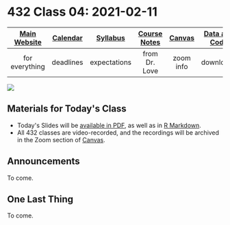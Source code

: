 # 432 Class 04: 2021-02-11

[Main Website](https://thomaselove.github.io/432/) | [Calendar](https://thomaselove.github.io/432/calendar.html) | [Syllabus](https://thomaselove.github.io/432-2021-syllabus/) | [Course Notes](https://thomaselove.github.io/432-notes/) | [Canvas](https://canvas.case.edu) | [Data and Code](https://github.com/THOMASELOVE/432-data) | [Sources](https://github.com/THOMASELOVE/432-2021/edit/master/references) | [Contact Us](https://thomaselove.github.io/432/contact.html)
:-----------: | :--------------: | :----------: | :---------: | :-------------: | :-----------: | :------------: | :-------------:
for everything | deadlines | expectations | from Dr. Love | zoom info | downloads | read/watch | need help?

![](https://github.com/THOMASELOVE/432-2021/blob/master/classes/class04/figures/alejo_tw.png)

## Materials for Today's Class

- Today's Slides will be [available in PDF](https://github.com/THOMASELOVE/432-2021/blob/master/classes/class01/432_2021_slides04.pdf), as well as in [R Markdown](https://github.com/THOMASELOVE/432-2021/blob/master/classes/class01/432_2021_slides04.Rmd).
- All 432 classes are video-recorded, and the recordings will be archived in the Zoom section of [Canvas](https://canvas.case.edu).

## Announcements

To come.

## One Last Thing

To come.
